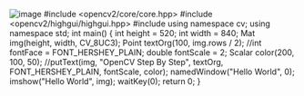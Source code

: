 ![image](https://user-images.githubusercontent.com/90375458/133039936-a756a291-17a7-46ad-a845-0acdeb014029.png)
#include <opencv2/core/core.hpp>
#include <opencv2/highgui/highgui.hpp>
#include <string>
using namespace cv;
using namespace std;
int main()
{
	int height = 520;
	int width = 840;
	Mat img(height, width, CV_8UC3);
	Point textOrg(100, img.rows / 2);
	//int fontFace = FONT_HERSHEY_PLAIN;
	double fontScale = 2;
	Scalar color(200, 100, 50);
	//putText(img, "OpenCV Step By Step", textOrg, FONT_HERSHEY_PLAIN, fontScale, color);
	namedWindow("Hello World", 0);
	imshow("Hello World", img);
	waitKey(0);
	return 0;
}
